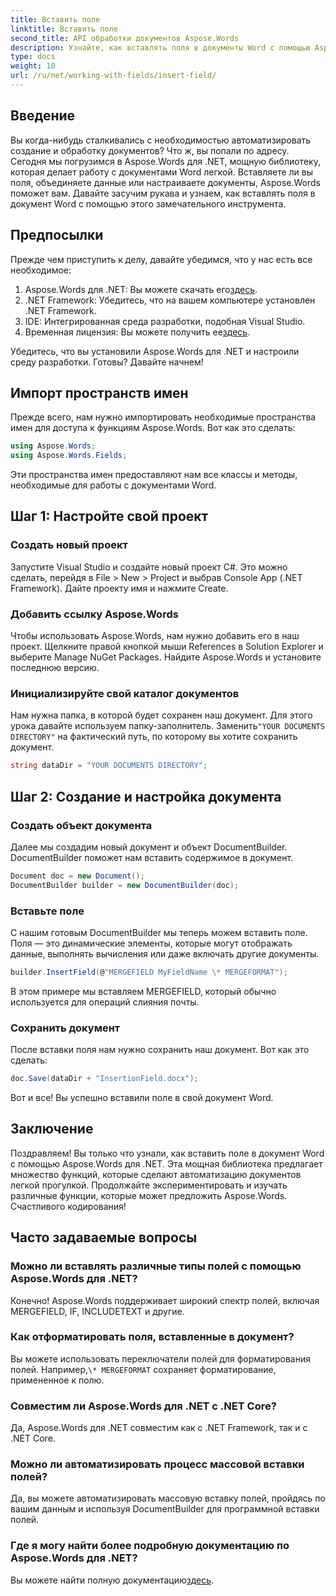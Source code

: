 ```yaml
---
title: Вставить поле
linktitle: Вставить поле
second_title: API обработки документов Aspose.Words
description: Узнайте, как вставлять поля в документы Word с помощью Aspose.Words для .NET с помощью нашего подробного пошагового руководства. Идеально подходит для автоматизации документов.
type: docs
weight: 10
url: /ru/net/working-with-fields/insert-field/
---
```

## Введение

Вы когда-нибудь сталкивались с необходимостью автоматизировать создание и обработку документов? Что ж, вы попали по адресу. Сегодня мы погрузимся в Aspose.Words для .NET, мощную библиотеку, которая делает работу с документами Word легкой. Вставляете ли вы поля, объединяете данные или настраиваете документы, Aspose.Words поможет вам. Давайте засучим рукава и узнаем, как вставлять поля в документ Word с помощью этого замечательного инструмента.

## Предпосылки

Прежде чем приступить к делу, давайте убедимся, что у нас есть все необходимое:

1.  Aspose.Words для .NET: Вы можете скачать его[здесь](https://releases.aspose.com/words/net/).
2. .NET Framework: Убедитесь, что на вашем компьютере установлен .NET Framework.
3. IDE: Интегрированная среда разработки, подобная Visual Studio.
4.  Временная лицензия: Вы можете получить ее[здесь](https://purchase.aspose.com/temporary-license/).

Убедитесь, что вы установили Aspose.Words для .NET и настроили среду разработки. Готовы? Давайте начнем!

## Импорт пространств имен

Прежде всего, нам нужно импортировать необходимые пространства имен для доступа к функциям Aspose.Words. Вот как это сделать:

```csharp
using Aspose.Words;
using Aspose.Words.Fields;
```

Эти пространства имен предоставляют нам все классы и методы, необходимые для работы с документами Word.

## Шаг 1: Настройте свой проект

### Создать новый проект

Запустите Visual Studio и создайте новый проект C#. Это можно сделать, перейдя в File > New > Project и выбрав Console App (.NET Framework). Дайте проекту имя и нажмите Create.

### Добавить ссылку Aspose.Words

Чтобы использовать Aspose.Words, нам нужно добавить его в наш проект. Щелкните правой кнопкой мыши References в Solution Explorer и выберите Manage NuGet Packages. Найдите Aspose.Words и установите последнюю версию.

### Инициализируйте свой каталог документов

 Нам нужна папка, в которой будет сохранен наш документ. Для этого урока давайте используем папку-заполнитель. Заменить`"YOUR DOCUMENTS DIRECTORY"` на фактический путь, по которому вы хотите сохранить документ.

```csharp
string dataDir = "YOUR DOCUMENTS DIRECTORY";
```

## Шаг 2: Создание и настройка документа

### Создать объект документа

Далее мы создадим новый документ и объект DocumentBuilder. DocumentBuilder поможет нам вставить содержимое в документ.

```csharp
Document doc = new Document();
DocumentBuilder builder = new DocumentBuilder(doc);
```

### Вставьте поле

С нашим готовым DocumentBuilder мы теперь можем вставить поле. Поля — это динамические элементы, которые могут отображать данные, выполнять вычисления или даже включать другие документы.

```csharp
builder.InsertField(@"MERGEFIELD MyFieldName \* MERGEFORMAT");
```

В этом примере мы вставляем MERGEFIELD, который обычно используется для операций слияния почты.

### Сохранить документ

После вставки поля нам нужно сохранить наш документ. Вот как это сделать:

```csharp
doc.Save(dataDir + "InsertionField.docx");
```

Вот и все! Вы успешно вставили поле в свой документ Word.

## Заключение

Поздравляем! Вы только что узнали, как вставить поле в документ Word с помощью Aspose.Words для .NET. Эта мощная библиотека предлагает множество функций, которые сделают автоматизацию документов легкой прогулкой. Продолжайте экспериментировать и изучать различные функции, которые может предложить Aspose.Words. Счастливого кодирования!

## Часто задаваемые вопросы

### Можно ли вставлять различные типы полей с помощью Aspose.Words для .NET?  
Конечно! Aspose.Words поддерживает широкий спектр полей, включая MERGEFIELD, IF, INCLUDETEXT и другие.

### Как отформатировать поля, вставленные в документ?  
 Вы можете использовать переключатели полей для форматирования полей. Например,`\* MERGEFORMAT` сохраняет форматирование, примененное к полю.

### Совместим ли Aspose.Words для .NET с .NET Core?  
Да, Aspose.Words для .NET совместим как с .NET Framework, так и с .NET Core.

### Можно ли автоматизировать процесс массовой вставки полей?  
Да, вы можете автоматизировать массовую вставку полей, пройдясь по вашим данным и используя DocumentBuilder для программной вставки полей.

### Где я могу найти более подробную документацию по Aspose.Words для .NET?  
 Вы можете найти полную документацию[здесь](https://reference.aspose.com/words/net/).